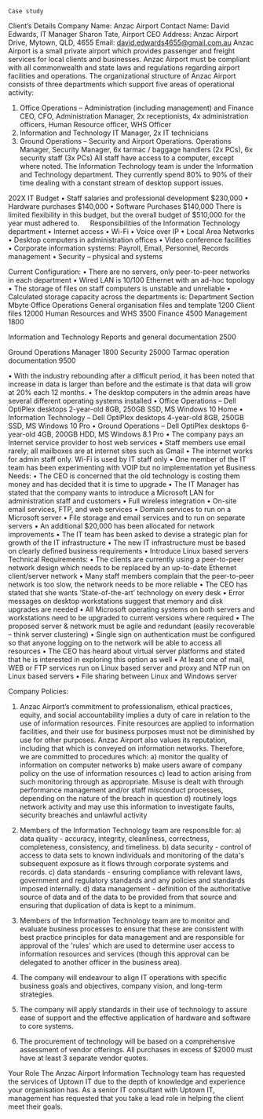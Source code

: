  	Case study
Client’s Details
Company Name:	Anzac Airport
Contact Name:	David Edwards, IT Manager
Sharon Tate, Airport CEO
Address:	Anzac Airport Drive, Mytown, QLD, 4655
Email:	david.edwards4655@gmail.com.au
Anzac Airport is a small private airport which provides passenger and freight services for local clients and businesses. Anzac Airport must be compliant with all commonwealth and state laws and regulations regarding airport facilities and operations. The organizational structure of Anzac Airport consists of three departments which support five areas of operational activity: 
1.	Office Operations – Administration (including management) and Finance
CEO, CFO, Administration Manager, 2x receptionists, 4x administration officers, Human Resource officer, WHS Officer
2.	Information and Technology
IT Manager, 2x IT technicians
3.	Ground Operations – Security and Airport Operations.
Operations Manager, Security Manager, 6x tarmac / baggage handlers (2x PCs), 6x security staff (3x PCs) 
All staff have access to a computer, except where noted.
The Information Technology team is under the Information and Technology department. They currently spend 80% to 90% of their time dealing with a constant stream of desktop support issues.

202X IT Budget
•	Staff salaries and professional development $230,000
•	Hardware purchases $140,000
•	Software Purchases $140,000
There is limited flexibility in this budget, but the overall budget of $510,000 for the year must adhered to. 
 
Responsibilities of the Information Technology department
•	Internet access
•	Wi-Fi
•	Voice over IP
•	Local Area Networks
•	Desktop computers in administration offices
•	Video conference facilities
•	Corporate information systems: Payroll, Email, Personnel, Records management
•	Security – physical and systems

Current Configuration:
•	There are no servers, only peer-to-peer networks in each department
•	Wired LAN is 10/100 Ethernet with an ad-hoc topology
•	The storage of files on staff computers is unstable and unreliable
•	Calculated storage capacity across the departments is:
Department	Section	Mbyte
Office Operations	General organisation files and template	1200
	Client files	12000
	Human Resources and WHS	3500
	Finance	4500
	Management	1800
		
Information and Technology	Reports and general documentation	2500
		
Ground Operations	Manager	1800
	Security	25000
	Tarmac operation documentation	9500

•	With the industry rebounding after a difficult period, it has been noted that increase in data is larger than before and the estimate is that data will grow at 20% each 12 months.
•	The desktop computers in the admin areas have several different operating systems installed
•	Office Operations – Dell OptiPlex desktops 2-year-old 8GB, 250GB SSD, MS Windows 10 Home
•	Information Technology – Dell OptiPlex desktops 4-year-old 8GB, 250GB SSD, MS Windows 10 Pro
•	Ground Operations – Dell OptiPlex desktops 6-year-old 4GB, 200GB HDD, MS Windows 8.1 Pro
•	The company pays an Internet service provider to host web services
•	Staff members use email rarely; all mailboxes are at internet sites such as Gmail 
•	The internet works for admin staff only. Wi-Fi is used by IT staff only
•	One member of the IT team has been experimenting with VOIP but no implementation yet
Business Needs:
•	The CEO is concerned that the old technology is costing them money and has decided that it is time to upgrade
•	The IT Manager has stated that the company wants to introduce a Microsoft LAN for administration staff and customers
•	Full wireless integration
•	On-site email services, FTP, and web services
•	Domain services to run on a Microsoft server
•	File storage and email services and to run on separate servers
•	An additional $20,000 has been allocated for network improvements
•	The IT team has been asked to devise a strategic plan for growth of the IT infrastructure
•	The new IT infrastructure must be based on clearly defined business requirements
•	Introduce Linux based servers
Technical Requirements:
•	The clients are currently using a peer-to-peer network design which needs to be replaced by an up-to-date Ethernet client/server network
•	Many staff members complain that the peer-to-peer network is too slow, the network needs to be more reliable
•	The CEO has stated that she wants ‘State-of-the-art’ technology on every desk
•	Error messages on desktop workstations suggest that memory and disk upgrades are needed
•	All Microsoft operating systems on both servers and workstations need to be upgraded to current versions where required
•	The proposed server & network must be agile and redundant (easily recoverable – think server clustering)
•	Single sign on authentication must be configured so that anyone logging on to the network will be able to access all resources
•	The CEO has heard about virtual server platforms and stated that he is interested in exploring this option as well
•	At least one of mail, WEB or FTP services run on Linux based server and proxy and NTP run on Linux based servers
•	File sharing between Linux and Windows server

Company Policies:
1.	Anzac Airport’s commitment to professionalism, ethical practices, equity, and social accountability implies a duty of care in relation to the use of information resources. Finite resources are applied to information facilities, and their use for business purposes must not be diminished by use for other purposes. Anzac Airport also values its reputation, including that which is conveyed on information networks. Therefore, we are committed to procedures which:
a)	monitor the quality of information on computer networks 
b)	make users aware of company policy on the use of information resources 
c)	lead to action arising from such monitoring through as appropriate. Misuse is dealt with through performance management and/or staff misconduct processes, depending on the nature of the breach in question 
d)	routinely logs network activity and may use this information to investigate faults, security breaches and unlawful activity

2.	Members of the Information Technology team are responsible for:
a)	data quality - accuracy, integrity, cleanliness, correctness, completeness, consistency, and timeliness. 
b)	data security - control of access to data sets to known individuals and monitoring of the data's subsequent exposure as it flows through corporate systems and records. 
c)	data standards - ensuring compliance with relevant laws, government and regulatory standards and any policies and standards imposed internally. 
d)	data management - definition of the authoritative source of data and of the data to be provided from that source and ensuring that duplication of data is kept to a minimum. 

3.	Members of the Information Technology team are to monitor and evaluate business processes to ensure that these are consistent with best practice principles for data management and are responsible for approval of the 'rules' which are used to determine user access to information resources and services (though this approval can be delegated to another officer in the business area).

4.	The company will endeavour to align IT operations with specific business goals and objectives, company vision, and long-term strategies.

5.	The company will apply standards in their use of technology to assure ease of support and the effective application of hardware and software to core systems.

6.	The procurement of technology will be based on a comprehensive assessment of vendor offerings. All purchases in excess of $2000 must have at least 3 separate vendor quotes.

Your Role
The Anzac Airport Information Technology team has requested the services of Uptown IT due to the depth of knowledge and experience your organisation has. As a senior IT consultant with Uptown IT, management has requested that you take a lead role in helping the client meet their goals.

